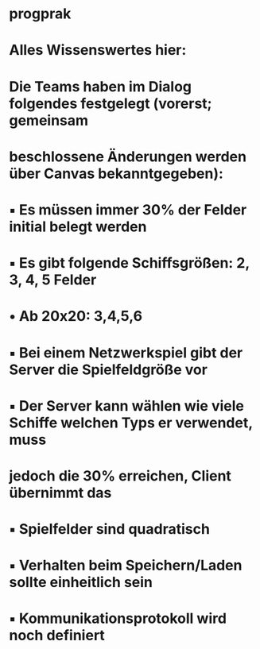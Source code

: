 # progprak

# Alles Wissenswertes hier: 
# Die Teams haben im Dialog folgendes festgelegt (vorerst; gemeinsam 
# beschlossene Änderungen werden über Canvas bekanntgegeben):
# ▪ Es müssen immer 30% der Felder initial belegt werden
# ▪ Es gibt folgende Schiffsgrößen: 2, 3, 4, 5 Felder
# • Ab 20x20: 3,4,5,6
# ▪ Bei einem Netzwerkspiel gibt der Server die Spielfeldgröße vor 
# ▪ Der Server kann wählen wie viele Schiffe welchen Typs er verwendet, muss 
# jedoch die 30% erreichen, Client übernimmt das
# ▪ Spielfelder sind quadratisch
# ▪ Verhalten beim Speichern/Laden sollte einheitlich sein
# ▪ Kommunikationsprotokoll wird noch definiert
